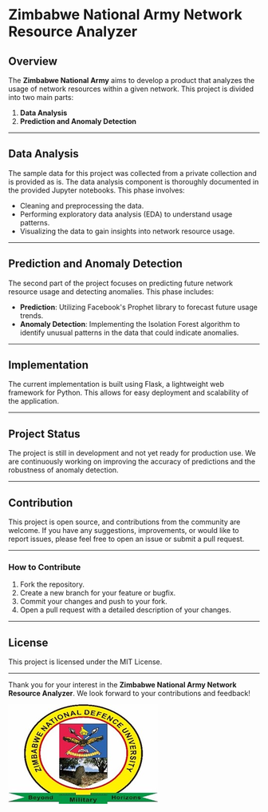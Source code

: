 # Zimbabwe National Army Network Resource Analyzer

## Overview
The **Zimbabwe National Army** aims to develop a product that analyzes the usage of network resources within a given network. This project is divided into two main parts:

1. **Data Analysis**
2. **Prediction and Anomaly Detection**

---

## Data Analysis
The sample data for this project was collected from a private collection and is provided as is. The data analysis component is thoroughly documented in the provided Jupyter notebooks. This phase involves:

- Cleaning and preprocessing the data.
- Performing exploratory data analysis (EDA) to understand usage patterns.
- Visualizing the data to gain insights into network resource usage.

---

## Prediction and Anomaly Detection
The second part of the project focuses on predicting future network resource usage and detecting anomalies. This phase includes:

- **Prediction**: Utilizing Facebook's Prophet library to forecast future usage trends.
- **Anomaly Detection**: Implementing the Isolation Forest algorithm to identify unusual patterns in the data that could indicate anomalies.

---

## Implementation
The current implementation is built using Flask, a lightweight web framework for Python. This allows for easy deployment and scalability of the application.

---

## Project Status
The project is still in development and not yet ready for production use. We are continuously working on improving the accuracy of predictions and the robustness of anomaly detection.

---

## Contribution
This project is open source, and contributions from the community are welcome. If you have any suggestions, improvements, or would like to report issues, please feel free to open an issue or submit a pull request.

---

### How to Contribute
1. Fork the repository.
2. Create a new branch for your feature or bugfix.
3. Commit your changes and push to your fork.
4. Open a pull request with a detailed description of your changes.

---

## License
This project is licensed under the MIT License.

---

Thank you for your interest in the **Zimbabwe National Army Network Resource Analyzer**. We look forward to your contributions and feedback!

![a project from the Zimbabwe National Defense University](/project%20material/images/zndu.jpeg)
